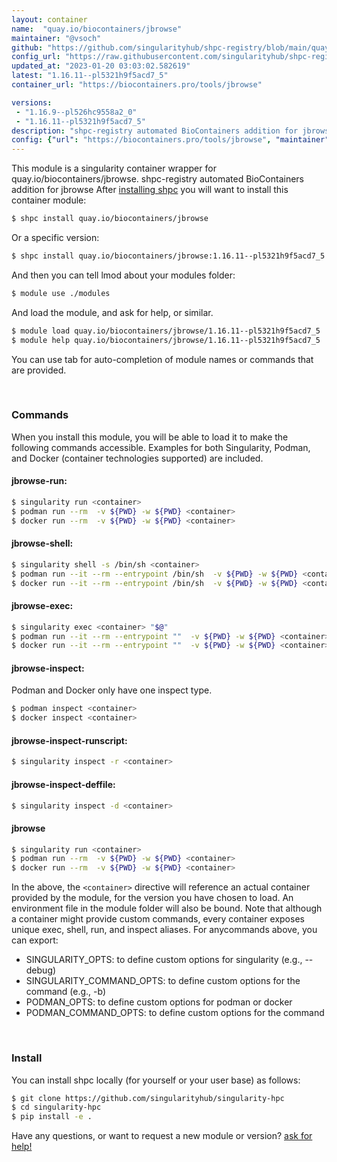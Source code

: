 ```yaml
---
layout: container
name:  "quay.io/biocontainers/jbrowse"
maintainer: "@vsoch"
github: "https://github.com/singularityhub/shpc-registry/blob/main/quay.io/biocontainers/jbrowse/container.yaml"
config_url: "https://raw.githubusercontent.com/singularityhub/shpc-registry/main/quay.io/biocontainers/jbrowse/container.yaml"
updated_at: "2023-01-20 03:03:02.582619"
latest: "1.16.11--pl5321h9f5acd7_5"
container_url: "https://biocontainers.pro/tools/jbrowse"

versions:
 - "1.16.9--pl526hc9558a2_0"
 - "1.16.11--pl5321h9f5acd7_5"
description: "shpc-registry automated BioContainers addition for jbrowse"
config: {"url": "https://biocontainers.pro/tools/jbrowse", "maintainer": "@vsoch", "description": "shpc-registry automated BioContainers addition for jbrowse", "latest": {"1.16.11--pl5321h9f5acd7_5": "sha256:3e45dc608e245eb93abd89df7f0df52d6573befc13209bcbf4dd5b1cbbeded4f"}, "tags": {"1.16.9--pl526hc9558a2_0": "sha256:7890bc0143ec06310503467138bce243105c8c699a0d02ffb2903ac75f44601c", "1.16.11--pl5321h9f5acd7_5": "sha256:3e45dc608e245eb93abd89df7f0df52d6573befc13209bcbf4dd5b1cbbeded4f"}, "docker": "quay.io/biocontainers/jbrowse"}
---
```


This module is a singularity container wrapper for quay.io/biocontainers/jbrowse.
shpc-registry automated BioContainers addition for jbrowse
After [installing shpc](#install) you will want to install this container module:


```bash
$ shpc install quay.io/biocontainers/jbrowse
```

Or a specific version:

```bash
$ shpc install quay.io/biocontainers/jbrowse:1.16.11--pl5321h9f5acd7_5
```

And then you can tell lmod about your modules folder:

```bash
$ module use ./modules
```

And load the module, and ask for help, or similar.

```bash
$ module load quay.io/biocontainers/jbrowse/1.16.11--pl5321h9f5acd7_5
$ module help quay.io/biocontainers/jbrowse/1.16.11--pl5321h9f5acd7_5
```

You can use tab for auto-completion of module names or commands that are provided.

<br>

### Commands

When you install this module, you will be able to load it to make the following commands accessible.
Examples for both Singularity, Podman, and Docker (container technologies supported) are included.

#### jbrowse-run:

```bash
$ singularity run <container>
$ podman run --rm  -v ${PWD} -w ${PWD} <container>
$ docker run --rm  -v ${PWD} -w ${PWD} <container>
```

#### jbrowse-shell:

```bash
$ singularity shell -s /bin/sh <container>
$ podman run --it --rm --entrypoint /bin/sh  -v ${PWD} -w ${PWD} <container>
$ docker run --it --rm --entrypoint /bin/sh  -v ${PWD} -w ${PWD} <container>
```

#### jbrowse-exec:

```bash
$ singularity exec <container> "$@"
$ podman run --it --rm --entrypoint ""  -v ${PWD} -w ${PWD} <container> "$@"
$ docker run --it --rm --entrypoint ""  -v ${PWD} -w ${PWD} <container> "$@"
```

#### jbrowse-inspect:

Podman and Docker only have one inspect type.

```bash
$ podman inspect <container>
$ docker inspect <container>
```

#### jbrowse-inspect-runscript:

```bash
$ singularity inspect -r <container>
```

#### jbrowse-inspect-deffile:

```bash
$ singularity inspect -d <container>
```



#### jbrowse

```bash
$ singularity run <container>
$ podman run --rm  -v ${PWD} -w ${PWD} <container>
$ docker run --rm  -v ${PWD} -w ${PWD} <container>
```


In the above, the `<container>` directive will reference an actual container provided
by the module, for the version you have chosen to load. An environment file in the
module folder will also be bound. Note that although a container
might provide custom commands, every container exposes unique exec, shell, run, and
inspect aliases. For anycommands above, you can export:

 - SINGULARITY_OPTS: to define custom options for singularity (e.g., --debug)
 - SINGULARITY_COMMAND_OPTS: to define custom options for the command (e.g., -b)
 - PODMAN_OPTS: to define custom options for podman or docker
 - PODMAN_COMMAND_OPTS: to define custom options for the command

<br>

### Install

You can install shpc locally (for yourself or your user base) as follows:

```bash
$ git clone https://github.com/singularityhub/singularity-hpc
$ cd singularity-hpc
$ pip install -e .
```

Have any questions, or want to request a new module or version? [ask for help!](https://github.com/singularityhub/singularity-hpc/issues)